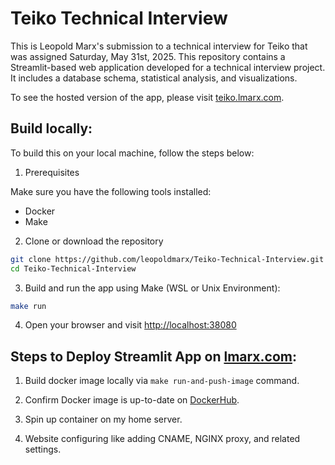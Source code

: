 # Teiko Technical Interview

This is Leopold Marx's submission to a technical interview for Teiko that was assigned Saturday, May 31st, 2025. This repository contains a Streamlit-based web application developed for a technical interview project. It includes a database schema, statistical analysis, and visualizations.

To see the hosted version of the app, please visit [teiko.lmarx.com](teiko.lmarx.com).

## Build locally:

To build this on your local machine, follow the steps below:

1. Prerequisites

Make sure you have the following tools installed:

- Docker
- Make

2. Clone or download the repository

```bash
git clone https://github.com/leopoldmarx/Teiko-Technical-Interview.git
cd Teiko-Technical-Interview
```

3. Build and run the app using Make (WSL or Unix Environment):

```bash
make run
```

4. Open your browser and visit [http://localhost:38080](http://localhost:38080)

## Steps to Deploy Streamlit App on [lmarx.com](lmarx.com):

1. Build docker image locally via `make run-and-push-image` command.

2. Confirm Docker image is up-to-date on [DockerHub](https://hub.docker.com/repository/docker/leopoldmarx/teiko-technical-interview).

3. Spin up container on my home server.

4. Website configuring like adding CNAME, NGINX proxy, and related settings.
